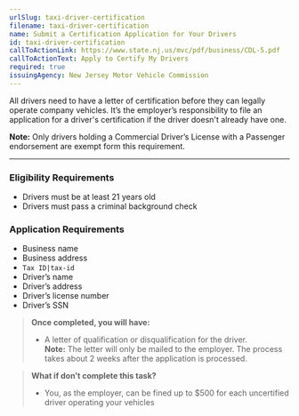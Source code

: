 ```yaml
---
urlSlug: taxi-driver-certification
filename: taxi-driver-certification
name: Submit a Certification Application for Your Drivers
id: taxi-driver-certification
callToActionLink: https://www.state.nj.us/mvc/pdf/business/CDL-5.pdf
callToActionText: Apply to Certify My Drivers
required: true
issuingAgency: New Jersey Motor Vehicle Commission
---
```

All drivers need to have a letter of certification before they can legally operate company vehicles. It’s the employer’s responsibility to file an application for a driver's certification if the driver doesn't already have one. 
 
**Note:** Only drivers holding a Commercial Driver’s License with a Passenger endorsement are exempt form this requirement.
 
---
### Eligibility Requirements
- Drivers must be at least 21 years old
- Drivers must pass a criminal background check
 
### Application Requirements
- Business name
- Business address
- `Tax ID|tax-id`
- Driver’s name
- Driver’s address
- Driver’s license number
- Driver’s SSN
 
>**Once completed, you will have:**  
>- A letter of qualification or disqualification for the driver.  
> **Note:** The letter will only be mailed to the employer. The process takes about 2 weeks after the application is processed.
 
>**What if don’t complete this task?**  
>- You, as the employer, can be fined up to $500 for each uncertified driver operating your vehicles
